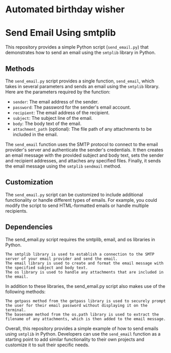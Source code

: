# Automated birthday wisher

# Send Email Using smtplib

This repository provides a simple Python script (`send_email.py`) that demonstrates how to send an email using the `smtplib` library in Python.

## Methods

The `send_email.py` script provides a single function, `send_email`, which takes in several parameters and sends an email using the `smtplib` library. Here are the parameters required by the function:
- `sender`: The email address of the sender.
- `password`: The password for the sender's email account.
- `recipient`: The email address of the recipient.
- `subject`: The subject line of the email.
- `body`: The body text of the email.
- `attachment_path` (optional): The file path of any attachments to be included in the email.

The `send_email` function uses the SMTP protocol to connect to the email provider's server and authenticate the sender's credentials. It then creates an email message with the provided subject and body text, sets the sender and recipient addresses, and attaches any specified files. Finally, it sends the email message using the `smtplib` `sendmail` method.

## Customization

The `send_email.py` script can be customized to include additional functionality or handle different types of emails. For example, you could modify the script to send HTML-formatted emails or handle multiple recipients.

## Dependencies

The send_email.py script requires the smtplib, email, and os libraries in Python.

    The smtplib library is used to establish a connection to the SMTP server of your email provider and send the email.
    The email library is used to create and format the email message with the specified subject and body text.
    The os library is used to handle any attachments that are included in the email.

In addition to these libraries, the send_email.py script also makes use of the following methods:

    The getpass method from the getpass library is used to securely prompt the user for their email password without displaying it on the terminal.
    The basename method from the os.path library is used to extract the filename of any attachments, which is then added to the email message.



Overall, this repository provides a simple example of how to send emails using `smtplib` in Python. Developers can use the `send_email` function as a starting point to add similar functionality to their own projects and customize it to suit their specific needs.
